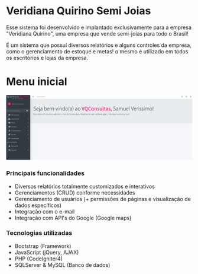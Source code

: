 # Veridiana Quirino Semi Joias
Esse sistema foi desenvolvido e implantado exclusivamente para a empresa "Veridiana Quirino", uma empresa que vende semi-joias para todo o Brasil! 

É um sistema que possuí diversos relatórios e alguns controles da empresa, como o gerenciamento de estoque e metas! o mesmo é utilizado em todos os escritórios e lojas da empresa.

# Menu inicial

![Print](home.png)


### Principais funcionalidades

- Diversos relatórios totalmente customizados e interativos 
- Gerenciamentos (CRUD) conforme necessidades 
- Gerenciamento de usuários (+ permissões de páginas e visualização de dados específicos)
- Integração com o e-mail
- Integração com API's do Google (Google maps)


### Tecnologias utilizadas 

- Bootstrap (Framework) 
- JavaScript (jQuery, AJAX)
- PHP (CodeIgniter4)
- SQLServer & MySQL (Banco de dados) 
